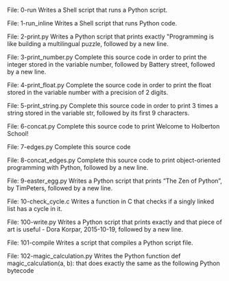 File: 0-run Writes a Shell script that runs a Python script.

File: 1-run_inline Writes a Shell script that runs Python code.

File: 2-print.py Writes a Python script that prints exactly "Programming is like building a multilingual puzzle, followed by a new line.

File: 3-print_number.py Complete this source code in order to print the integer stored in the variable number, followed by Battery street, followed by a new line.

File: 4-print_float.py Complete the source code in order to print the float stored in the variable number with a precision of 2 digits.

File: 5-print_string.py Complete this source code in order to print 3 times a string stored in the variable str, followed by its first 9 characters.

File: 6-concat.py Complete this source code to print Welcome to Holberton School!

File: 7-edges.py Complete this source code

File: 8-concat_edges.py Complete this source code to print object-oriented programming with Python, followed by a new line.

File: 9-easter_egg.py Writes a Python script that prints “The Zen of Python”, by TimPeters, followed by a new line.

File: 10-check_cycle.c Writes a function in C that checks if a singly linked list has a cycle in it.

File: 100-write.py Writes a Python script that prints exactly and that piece of art is useful - Dora Korpar, 2015-10-19, followed by a new line.

File: 101-compile Writes a script that compiles a Python script file.

File: 102-magic_calculation.py Writes the Python function def magic_calculation(a, b): that does exactly the same as the following Python bytecode
